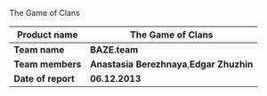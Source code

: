 The Game of Clans


| Product name       | The Game of Clans |
| ------------- |-------------  | 
| **Team name**  | **BAZE.team** |
| **Team members**    | **Anastasia Berezhnaya**,**Edgar Zhuzhin**     |   
| **Date of report** | **06.12.2013**     |   

